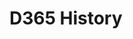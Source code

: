 <!--
SPDX-FileCopyrightText: (C) 2024 VisiMedia Ltd <oss@visimedia.co.uk>
SPDX-FileContributor: Ben Lewis <oss@benjilewis.dev>

SPDX-License-Identifier: CC0-1.0
-->

# D365 History
